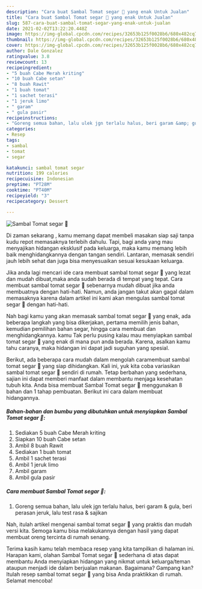 ```yaml
---
description: "Cara buat Sambal Tomat segar 💛 yang enak Untuk Jualan"
title: "Cara buat Sambal Tomat segar 💛 yang enak Untuk Jualan"
slug: 587-cara-buat-sambal-tomat-segar-yang-enak-untuk-jualan
date: 2021-02-02T13:22:20.448Z
image: https://img-global.cpcdn.com/recipes/32653b125f0028b6/680x482cq70/sambal-tomat-segar-💛-foto-resep-utama.jpg
thumbnail: https://img-global.cpcdn.com/recipes/32653b125f0028b6/680x482cq70/sambal-tomat-segar-💛-foto-resep-utama.jpg
cover: https://img-global.cpcdn.com/recipes/32653b125f0028b6/680x482cq70/sambal-tomat-segar-💛-foto-resep-utama.jpg
author: Dale Gonzalez
ratingvalue: 3.8
reviewcount: 13
recipeingredient:
- "5 buah Cabe Merah kriting"
- "10 buah Cabe setan"
- "8 buah Rawit"
- "1 buah tomat"
- "1 sachet terasi"
- "1 jeruk limo"
- " garam"
- " gula pasir"
recipeinstructions:
- "Goreng semua bahan, lalu ulek jgn terlalu halus, beri garam &amp; gula, beri perasan jeruk, lalu test rasa &amp; sajikan"
categories:
- Resep
tags:
- sambal
- tomat
- segar

katakunci: sambal tomat segar 
nutrition: 199 calories
recipecuisine: Indonesian
preptime: "PT28M"
cooktime: "PT40M"
recipeyield: "3"
recipecategory: Dessert

---
```



![Sambal Tomat segar 💛](https://img-global.cpcdn.com/recipes/32653b125f0028b6/680x482cq70/sambal-tomat-segar-💛-foto-resep-utama.jpg)

Di zaman  sekarang , kamu memang dapat membeli masakan siap saji tanpa kudu repot memasaknya terlebih dahulu. Tapi, bagi anda yang mau menyajikan hidangan eksklusif pada keluarga, maka kamu memang lebih baik menghidangkannya dengan tangan sendiri. Lantaran, memasak sendiri jauh lebih sehat dan juga bisa menyesuaikan sesuai kesukaan keluarga.

Jika anda lagi mencari ide cara membuat sambal tomat segar 💛 yang lezat dan mudah dibuat,maka anda sudah berada di tempat yang tepat. Cara membuat sambal tomat segar 💛  sebenarnya mudah dibuat jika anda membuatnya dengan hati-hati. Namun, anda jangan takut akan gagal dalam memasaknya 
karena dalam artikel ini kami akan mengulas sambal tomat segar 💛 dengan hati-hati.  



Nah bagi kamu yang akan memasak sambal tomat segar 💛 yang enak, ada beberapa langkah yang bisa dikerjakan, pertama memilih jenis bahan, kemudian pemilihan bahan segar, hingga cara membuat dan menghidangkannya. kamu Tak perlu pusing kalau mau menyiapkan sambal tomat segar 💛 yang enak di mana pun anda berada. Karena, asalkan kamu  tahu caranya, maka hidangan ini dapat jadi suguhan yang spesial.

Berikut, ada beberapa cara mudah dalam mengolah caramembuat sambal tomat segar 💛 yang siap dihidangkan. Kali ini, yuk kita coba variasikan sambal tomat segar 💛 sendiri di rumah. Tetap berbahan yang sederhana, sajian ini dapat memberi manfaat dalam membantu menjaga kesehatan tubuh kita. Anda bisa membuat Sambal Tomat segar 💛 menggunakan 8 bahan dan 1 tahap pembuatan. Berikut ini cara dalam membuat hidangannya.

<!--inarticleads1-->

##### Bahan-bahan dan bumbu yang dibutuhkan untuk menyiapkan Sambal Tomat segar 💛:

1. Sediakan 5 buah Cabe Merah kriting
1. Siapkan 10 buah Cabe setan
1. Ambil 8 buah Rawit
1. Sediakan 1 buah tomat
1. Ambil 1 sachet terasi
1. Ambil 1 jeruk limo
1. Ambil  garam
1. Ambil  gula pasir




<!--inarticleads2-->

##### Cara membuat Sambal Tomat segar 💛:

1. Goreng semua bahan, lalu ulek jgn terlalu halus, beri garam &amp; gula, beri perasan jeruk, lalu test rasa &amp; sajikan




Nah, itulah artikel mengenai  sambal tomat segar 💛  yang praktis dan mudah versi kita. Semoga kamu bisa melakukannya dengan hasil yang dapat membuat oreng tercinta di rumah senang. 

Terima kasih kamu telah membaca resep yang kita tampilkan di halaman ini. Harapan kami, olahan  Sambal Tomat segar 💛 sederhana di atas dapat membantu Anda menyiapkan hidangan yang nikmat untuk keluarga/teman ataupun menjadi ide dalam berjualan makanan. Bagaimana? Gampang kan? Itulah resep sambal tomat segar 💛 yang bisa Anda praktikkan di rumah. Selamat mencoba!

